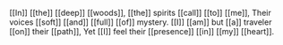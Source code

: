 [[In]] [[the]] [[deep]] [[woods]], [[the]] spirits [[call]] [[to]] [[me]], Their voices [[soft]] [[and]] [[full]] [[of]] mystery. [[I]] [[am]] but [[a]] traveler [[on]] their [[path]], Yet [[I]] feel their [[presence]] [[in]] [[my]] [[heart]].